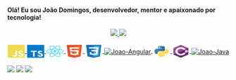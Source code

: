 <!--
**Joaoldx/joaoldx** is a ✨ _special_ ✨ repository because its `README.md` (this file) appears on your GitHub profile.

Here are some ideas to get you started:

- 🔭 I’m currently working on ...
- 🌱 I’m currently learning ...
- 👯 I’m looking to collaborate on ...
- 🤔 I’m looking for help with ...
- 💬 Ask me about ...
- 📫 How to reach me: ....
- 😄 Pronouns: ele/dele
- ⚡ Fun fact: ...
-->

#### Olá! Eu sou João Domingos, desenvolvedor, mentor e apaixonado por tecnologia!


<div align="center">
  <a href="https://github.com/joaoldx">
  <img height="180em" src="https://github-readme-stats.vercel.app/api?username=joaoldx&show_icons=true&theme=dracula&include_all_commits=true&count_private=true"/>
  <img height="180em" src="https://github-readme-stats.vercel.app/api/top-langs/?username=joaoldx&layout=compact&langs_count=7&theme=dracula"/>
</div>

<div style="display: inline_block"><br />
  <img align="center" alt="Joao-Js" height="30" width="40" src="https://raw.githubusercontent.com/devicons/devicon/master/icons/javascript/javascript-plain.svg">
  <img align="center" alt="Joao-Ts" height="30" width="40" src="https://raw.githubusercontent.com/devicons/devicon/master/icons/typescript/typescript-plain.svg">
  <img align="center" alt="Joao-React" height="30" width="40" src="https://raw.githubusercontent.com/devicons/devicon/master/icons/react/react-original.svg">
  <img align="center" alt="Joao-HTML" height="30" width="40" src="https://raw.githubusercontent.com/devicons/devicon/master/icons/html5/html5-original.svg">
  <img align="center" alt="Joao-CSS" height="30" width="40" src="https://raw.githubusercontent.com/devicons/devicon/master/icons/css3/css3-original.svg">
  <img align="center" alt="Joao-Angular" height="30" width="40" src="https://cdn.jsdelivr.net/gh/devicons/devicon/icons/angularjs/angularjs-original.svg" /> 
  <img align="center" alt="Joao-Python" height="30" width="40" src="https://raw.githubusercontent.com/devicons/devicon/master/icons/python/python-original.svg">
  <img align="center" alt="Joao-Csharp" height="30" width="40" src="https://raw.githubusercontent.com/devicons/devicon/master/icons/csharp/csharp-original.svg">  
  <img align="center" alt="Joao-Java" height="30" width="40" src="https://cdn.jsdelivr.net/gh/devicons/devicon/icons/java/java-original.svg" />          
</div>
<br />

<div>
  <a href="https://instagram.com/joaoldx" target="_blank"><img src="https://img.shields.io/badge/-Instagram-%23E4405F?style=for-the-badge&logo=instagram&logoColor=white" target="_blank"></a>
  <a href="mailto:j13domingos@gmail.com"><img src="https://img.shields.io/badge/-Gmail-%23333?style=for-the-badge&logo=gmail&logoColor=white" target="_blank"></a>
  <a href="https://www.linkedin.com/in/jo%C3%A3o-domingos-0a015010b" target="_blank"><img src="https://img.shields.io/badge/-LinkedIn-%230077B5?style=for-the-badge&logo=linkedin&logoColor=white" target="_blank"></a> 
</div>
